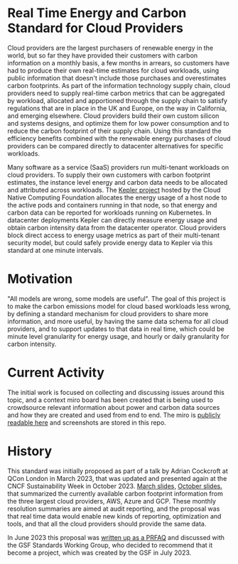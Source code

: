 # Real Time Energy and Carbon Standard for Cloud Providers

Cloud providers are the largest purchasers of renewable energy in the world, but so far they have provided their customers with carbon information on a monthly basis, a few months in arrears, so customers have had to produce their own real-time estimates for cloud workloads, using public information that doesn't include those purchases and overestimates carbon footprints. As part of the information technology supply chain, cloud providers need to supply real-time carbon metrics that can be aggregated by workload, allocated and apportioned through the supply chain to satisfy regulations that are in place in the UK and Europe, on the way in California, and emerging elsewhere. Cloud providers build their own custom silicon and systems designs, and optimize them for low power consumption and to reduce the carbon footprint of their supply chain. Using this standard the efficiency benefits combined with the renewable energy purchases of cloud providers can be compared directly to datacenter alternatives for specific workloads.

Many software as a service (SaaS) providers run multi-tenant workloads on cloud providers. To supply their own customers with carbon footprint estimates, the instance level energy and carbon data needs to be allocated and attributed across workloads. The [Kepler project](https://github.com/sustainable-computing-io/kepler) hosted by the Cloud Native Computing Foundation allocates the energy usage of a host node to the active pods and containers running in that node, so that energy and carbon data can be reported for workloads running on Kubernetes. In datacenter deployments Kepler can directly measure energy usage and obtain carbon intensity data from the datacenter operator. Cloud providers block direct access to energy usage metrics as part of their multi-tenant security model, but could safely provide energy data to Kepler via this standard at one minute intervals.

# Motivation
"All models are wrong, some models are useful". The goal of this project is to make the carbon emissions model for cloud based workloads less wrong, by defining a standard mechanism for cloud providers to share more information, and more useful, by having the same data schema for all cloud providers, and to support updates to that data in real time, which could be minute level granularity for energy usage, and hourly or daily granularity for carbon intensity.

# Current Activity
The initial work is focused on collecting and discussing issues around this topic, and a context miro board has been created that is being used to crowdsource relevant information about power and carbon data sources and how they are created and used from end to end. The miro is [publicly readable here](https://miro.com/app/board/uXjVM1o59N4=/?share_link_id=388311040102) and screenshots are stored in this repo.

# History
This standard was initially proposed as part of a talk by Adrian Cockcroft at QCon London in March 2023, that was updated and presented again at the CNCF Sustainability Week in October 2023. [March slides,](https://github.com/adrianco/slides/blob/master/Cloud%20DevSusOps%20London.pdf) [October slides.](https://github.com/adrianco/slides/blob/master/Cloud%20DevSusOps%20Oct23.pdf) that summarized the currently available carbon footprint information from the three largest cloud providers, AWS, Azure and GCP. These monthly resolution summaries are aimed at audit reporting, and the proposal was that real time data would enable new kinds of reporting, optimization and tools, and that all the cloud providers should provide the same data.

In June 2023 this proposal was [written up as a PRFAQ](https://github.com/Green-Software-Foundation/real-time-cloud/blob/main/PRFAQ%20for%20RealTimeCarbonMetrics.md) and discussed with the GSF Standards Working Group, who decided to recommend that it become a project, which was created by the GSF in July 2023.
